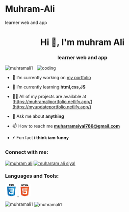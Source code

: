 # Muhram-Ali
learner web and app
<h1 align="center">Hi 👋, I'm muhram Ali</h1>
<h3 align="center">learner web and app</h3>
<img align="right" alt="coding" width="400" src="https://www.google.com/url?sa=i&url=https%3A%2F%2Fgifdb.com%2Fcoding&psig=AOvVaw3hkPxXTBhWgt4YHPTZ4uhs&ust=1692382894991000&source=images&cd=vfe&opi=89978449&ved=0CBAQjRxqFwoTCNCX7Nyn5IADFQAAAAAdAAAAABAJ">
<p align="left"> <img src="https://komarev.com/ghpvc/?username=muhramali1&label=Profile%20views&color=0e75b6&style=flat" alt="muhramali1" /> </p>

- 🔭 I’m currently working on [my portfolio](https://myupdateportfolio.netlify.app/)

- 🌱 I’m currently learning **html,css,JS**

- 👨‍💻 All of my projects are available at [https://muhramaliportfolio.netlify.app/](https://myupdateportfolio.netlify.app/)

- 💬 Ask me about **anything**

- 📫 How to reach me **muharramsiyal786@gmail.com**

- ⚡ Fun fact **i think iam funny**

<h3 align="left">Connect with me:</h3>
<p align="left">
<a href="https://linkedin.com/in/muhram ali" target="blank"><img align="center" src="https://raw.githubusercontent.com/rahuldkjain/github-profile-readme-generator/master/src/images/icons/Social/linked-in-alt.svg" alt="muhram ali" height="30" width="40" /></a>
<a href="https://fb.com/muharram ali siyal" target="blank"><img align="center" src="https://raw.githubusercontent.com/rahuldkjain/github-profile-readme-generator/master/src/images/icons/Social/facebook.svg" alt="muharram ali siyal" height="30" width="40" /></a>
</p>

<h3 align="left">Languages and Tools:</h3>
<p align="left"> <a href="https://www.w3schools.com/css/" target="_blank" rel="noreferrer"> <img src="https://raw.githubusercontent.com/devicons/devicon/master/icons/css3/css3-original-wordmark.svg" alt="css3" width="40" height="40"/> </a> <a href="https://www.w3.org/html/" target="_blank" rel="noreferrer"> <img src="https://raw.githubusercontent.com/devicons/devicon/master/icons/html5/html5-original-wordmark.svg" alt="html5" width="40" height="40"/> </a> </p>

<p><img align="left" src="https://github-readme-stats.vercel.app/api/top-langs?username=muhramali1&show_icons=true&locale=en&layout=compact" alt="muhramali1" /></p>

<p>&nbsp;<img align="center" src="https://github-readme-stats.vercel.app/api?username=muhramali1&show_icons=true&locale=en" alt="muhramali1" /></p>
